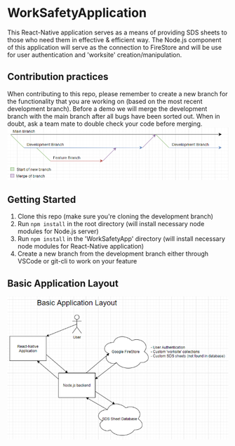 # WorkSafetyApplication

This React-Native application serves as a means of providing SDS sheets to those who need them in effective & efficient way.
The Node.js component of this application will serve as the connection to FireStore and will be use for user authentication and 'worksite' creation/manipulation.

## Contribution practices
When contributing to this repo, please remember to create a new branch for the functionality that you are working on (based on the most recent development branch). Before a demo we will merge the development branch with the main branch after all bugs have been sorted out. When in doubt, ask a team mate to double check your code before merging.
![Exmaple git strategy](./resources/git-strategy.png)

## Getting Started
1. Clone this repo (make sure you're cloning the development branch)
2. Run ```npm install``` in the root directory (will install necessary node modules for Node.js server)
3. Run ```npm install``` in the 'WorkSafetyApp' directory (will install necessary node modules for React-Native application)
4. Create a new branch from the development branch either through VSCode or git-cli to work on your feature 

## Basic Application Layout
![Diagram showing the basic application layout](./resources/BasicApplicationLayout.png)
